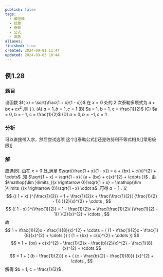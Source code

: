 ```yaml
---
publish: false
tags:
  - 偏怪难
  - 犹豫
  - 泰勒
  - 公式
  - 高数
aliases: 
finished: true
created: 2024-09-01 11:47
updated: 2024-09-03 18:44
---
```

## 例1.28
### 题目
设函数 $f( x) = \sqrt{\frac{1 + x}{1 - x}}$ 在 $x = 0$ 处的 2 次泰勒多项式为 $a + {bx} + c{x}^{2}$ ,则 ( ).
(A) $a = 1, b = 1, c = 1$ 
(B) $a = 1, b = 1, c = \frac{1}{2}$
(C) $a = 0, b = - 1, c = \frac{1}{2}$ 
(D) $a = 0, b = - 1, c = 1$
### 分析
可以直接带入求，然后尝试选项
这个[[泰勒公式]]还是伯努利不等式相关[[常用极限]]
### 解
应选(B).
由在 $x = 0$ 处,满足 $\sqrt{\frac{1 + x}{1 - x}} = a + {bx} + c{x}^{2} + \cdots$ ,知 $\sqrt{1 + x} = \sqrt{1 - x}( {a + {bx} + c{x}^{2} + \cdots })$ .
由 $\mathop{\lim }\limits_{{x \rightarrow 0}}\sqrt{1 + x} = \mathop{\lim }\limits_{{x \rightarrow 0}}\sqrt{1 - x} \cdot a$ ,可得 $a = 1$ . 又
$$
{( 1 + x) }^{\frac{1}{2}} = 1 + \frac{1}{2}x + \frac{\frac{1}{2}( {\frac{1}{2} - 1}) }{2}{x}^{2} + \cdots ,
$$
$$
{( 1 - x) }^{\frac{1}{2}} = 1 - \frac{1}{2}x + \frac{\frac{1}{2}( {\frac{1}{2} - 1}) }{2}{x}^{2} + \cdots ,
$$
故
$$
1 + \frac{1}{2}x - \frac{1}{8}{x}^{2} + \cdots = ( {1 - \frac{1}{2}x - \frac{1}{8}{x}^{2} + \cdots }) ( {1 + {bx} + c{x}^{2} + \cdots })
$$
$$
= 1 + {bx} + c{x}^{2} - \frac{1}{2}x - \frac{b}{2}{x}^{2} - \frac{1}{8}{x}^{2} + \cdots
$$
$$
= 1 + ( {b - \frac{1}{2}}) x + ( {c - \frac{b}{2} - \frac{1}{8}}) {x}^{2} + \cdots ,
$$
解得 $b = 1, c = \frac{1}{2}$ .
